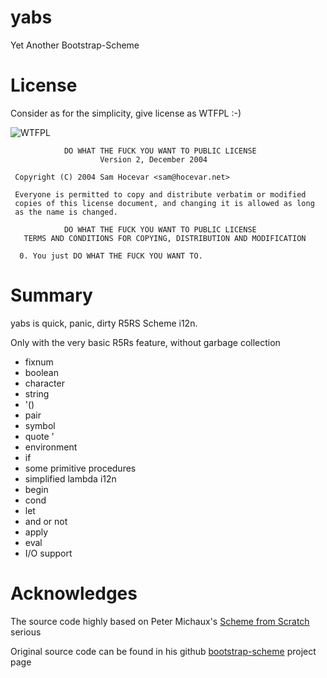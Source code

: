 # yabs
Yet Another Bootstrap-Scheme

# License
Consider as for the simplicity, give license as WTFPL :-)

![WTFPL](http://www.wtfpl.net/wp-content/uploads/2012/12/wtfpl-badge-1.png "WTFPL")

```
            DO WHAT THE FUCK YOU WANT TO PUBLIC LICENSE
                    Version 2, December 2004

 Copyright (C) 2004 Sam Hocevar <sam@hocevar.net>

 Everyone is permitted to copy and distribute verbatim or modified
 copies of this license document, and changing it is allowed as long
 as the name is changed.

            DO WHAT THE FUCK YOU WANT TO PUBLIC LICENSE
   TERMS AND CONDITIONS FOR COPYING, DISTRIBUTION AND MODIFICATION
 
  0. You just DO WHAT THE FUCK YOU WANT TO.
```


# Summary

yabs is quick, panic, dirty R5RS Scheme i12n.

Only with the very basic R5Rs feature, without garbage collection

- fixnum
- boolean
- character
- string
- '()
- pair
- symbol
- quote '
- environment
- if
- some primitive procedures
- simplified lambda i12n
- begin
- cond
- let
- and or not
- apply
- eval
- I/O support

# Acknowledges
The source code highly based on Peter Michaux's [Scheme from Scratch] serious

Original source code can be found in his github [bootstrap-scheme] project page

[Scheme from Scratch]: http://peter.michaux.ca/index#Scheme
[bootstrap-scheme]: https://github.com/petermichaux/bootstrap-scheme

